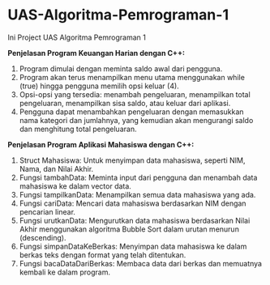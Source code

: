 # UAS-Algoritma-Pemrograman-1
Ini Project UAS Algoritma Pemrograman 1

**Penjelasan Program Keuangan Harian dengan C++:**

1. Program dimulai dengan meminta saldo awal dari pengguna.
2. Program akan terus menampilkan menu utama menggunakan while (true) hingga pengguna memilih opsi keluar (4).
3. Opsi-opsi yang tersedia: menambah pengeluaran, menampilkan total pengeluaran, menampilkan sisa saldo, atau keluar dari aplikasi.
4. Pengguna dapat menambahkan pengeluaran dengan memasukkan nama kategori dan jumlahnya, yang kemudian akan mengurangi saldo dan menghitung total pengeluaran.


**Penjelasan Program Aplikasi Mahasiswa dengan C++:**

1. Struct Mahasiswa: Untuk menyimpan data mahasiswa, seperti NIM, Nama, dan Nilai Akhir.
2. Fungsi tambahData: Meminta input dari pengguna dan menambah data mahasiswa ke dalam vector data.
3. Fungsi tampilkanData: Menampilkan semua data mahasiswa yang ada.
4. Fungsi cariData: Mencari data mahasiswa berdasarkan NIM dengan pencarian linear.
5. Fungsi urutkanData: Mengurutkan data mahasiswa berdasarkan Nilai Akhir menggunakan algoritma Bubble Sort dalam urutan menurun (descending).
6. Fungsi simpanDataKeBerkas: Menyimpan data mahasiswa ke dalam berkas teks dengan format yang telah ditentukan.
7. Fungsi bacaDataDariBerkas: Membaca data dari berkas dan memuatnya kembali ke dalam program.

